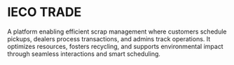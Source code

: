 # IECO TRADE
A platform enabling efficient scrap management where customers schedule pickups, dealers process transactions, and admins track operations. It optimizes resources, fosters recycling, and supports environmental impact through seamless interactions and smart scheduling.
